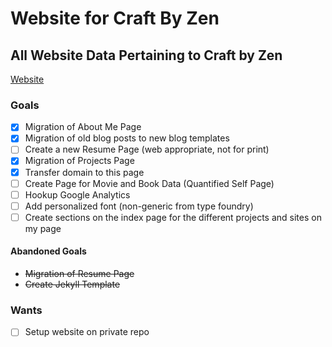 # Website for Craft By Zen
## All Website Data Pertaining to Craft by Zen

[Website](https://craftbyzen.com)

### Goals
- [x] Migration of About Me Page
- [x] Migration of old blog posts to new blog templates
- [ ] Create a new Resume Page (web appropriate, not for print)
- [x] Migration of Projects Page
- [x] Transfer domain to this page
- [ ] Create Page for Movie and Book Data (Quantified Self Page)
- [ ] Hookup Google Analytics
- [ ] Add personalized font (non-generic from type foundry)
- [ ] Create sections on the index page for the different projects and sites on my page

#### Abandoned Goals
- ~~Migration of Resume Page~~
- ~~Create Jekyll Template~~

### Wants
- [ ] Setup website on private repo
